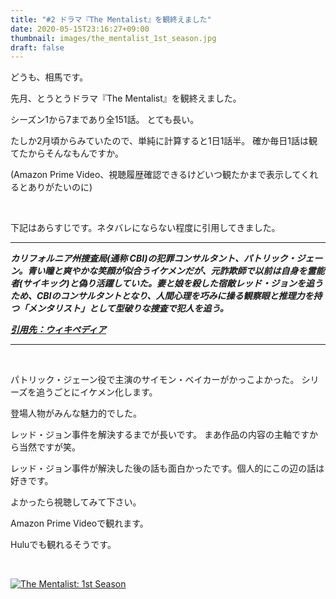 ```yaml
---
title: "#2 ドラマ『The Mentalist』を観終えました"
date: 2020-05-15T23:16:27+09:00
thumbnail: images/the_mentalist_1st_season.jpg
draft: false
---
```


どうも、相馬です。

先月、とうとうドラマ『The Mentalist』を観終えました。

シーズン1から7まであり全151話。
とても長い。

たしか2月頃からみていたので、単純に計算すると1日1話半。
確か毎日1話は観てたからそんなもんですか。

(Amazon Prime Video、視聴履歴確認できるけどいつ観たかまで表示してくれるとありがたいのに)

&nbsp;

下記はあらすじです。ネタバレにならない程度に引用してきました。

---

***カリフォルニア州捜査局(通称 CBI)の犯罪コンサルタント、パトリック・ジェーン。青い瞳と爽やかな笑顔が似合うイケメンだが、元詐欺師で以前は自身を霊能者(サイキック)と偽り活躍していた。妻と娘を殺した宿敵レッド・ジョンを追うため、CBIのコンサルタントとなり、人間心理を巧みに操る観察眼と推理力を持つ「メンタリスト」として型破りな捜査で犯人を追う。***

***[引用先：ウィキペディア](https://ja.wikipedia.org/wiki/%E3%83%A1%E3%83%B3%E3%82%BF%E3%83%AA%E3%82%B9%E3%83%88_(%E3%83%86%E3%83%AC%E3%83%93%E3%83%89%E3%83%A9%E3%83%9E))***

---

&nbsp;

パトリック・ジェーン役で主演のサイモン・ベイカーがかっこよかった。
シリーズを追うごとにイケメン化します。

登場人物がみんな魅力的でした。

レッド・ジョン事件を解決するまでが長いです。
まあ作品の内容の主軸ですから当然ですが笑。

レッド・ジョン事件が解決した後の話も面白かったです。個人的にこの辺の話は好きです。

よかったら視聴してみて下さい。

Amazon Prime Videoで観れます。

Huluでも観れるそうです。

&nbsp;

[![The Mentalist: 1st Season](/images/the_mentalist_1st_season.jpg)](https://www.amazon.co.jp/gp/video/detail/B00EUISTA6/ref=atv_dp_season_select_s1)

&nbsp;
